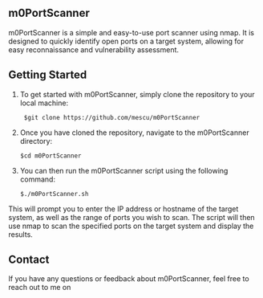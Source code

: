 ## m0PortScanner

m0PortScanner is a simple and easy-to-use port scanner using nmap. It is designed to quickly identify open ports on a target system, allowing for easy reconnaissance and vulnerability assessment.

## Getting Started

1. To get started with m0PortScanner, simply clone the repository to your local machine:

    ``` $git clone https://github.com/mescu/m0PortScanner```

2. Once you have cloned the repository, navigate to the m0PortScanner directory:

    ``` $cd m0PortScanner ```

3. You can then run the m0PortScanner script using the following command:

    ``` $./m0PortScanner.sh ```

This will prompt you to enter the IP address or hostname of the target system, as well as the range of ports you wish to scan. The script will then use nmap to scan the specified ports on the target system and display the results.

## Contact

If you have any questions or feedback about m0PortScanner, feel free to reach out to me on 
